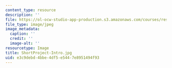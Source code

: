 ```yaml
---
content_type: resource
description: ''
file: https://ol-ocw-studio-app-production.s3.amazonaws.com/courses/res-3-003-learn-to-build-your-own-videogame-with-the-unity-game-engine-and-microsoft-kinect-january-iap-2017/e3c9debd4bbe4df5e5447e8951494f93_ShortProject1-Antisocial.jpg
file_type: image/jpeg
image_metadata:
  caption: ''
  credit: ''
  image-alt: ''
resourcetype: Image
title: ShortProject-Intro.jpg
uid: e3c9debd-4bbe-4df5-e544-7e8951494f93
---
```

